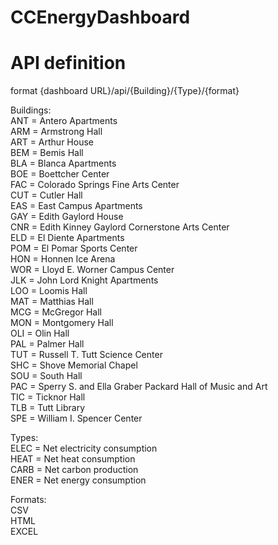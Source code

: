 # CCEnergyDashboard

# API definition

format {dashboard URL}/api/{Building}/{Type}/{format}

Buildings:  
ANT = Antero Apartments  
ARM = Armstrong Hall  
ART = Arthur House  
BEM = Bemis Hall  
BLA = Blanca Apartments  
BOE = Boettcher Center  
FAC = Colorado Springs Fine Arts Center  
CUT = Cutler Hall  
EAS = East Campus Apartments  
GAY = Edith Gaylord House  
CNR = Edith Kinney Gaylord Cornerstone Arts Center  
ELD = El Diente Apartments  
POM = El Pomar Sports Center  
HON = Honnen Ice Arena  
WOR = Lloyd E. Worner Campus Center  
JLK = John Lord Knight Apartments  
LOO = Loomis Hall  
MAT = Matthias Hall  
MCG = McGregor Hall  
MON = Montgomery Hall  
OLI = Olin Hall  
PAL = Palmer Hall  
TUT = Russell T. Tutt Science Center  
SHC = Shove Memorial Chapel  
SOU = South Hall  
PAC = Sperry S. and Ella Graber Packard Hall of Music and Art  
TIC = Ticknor Hall  
TLB = Tutt Library  
SPE = William I. Spencer Center  

Types:  
ELEC = Net electricity consumption  
HEAT = Net heat consumption  
CARB = Net carbon production  
ENER = Net energy consumption  

Formats:  
CSV  
HTML  
EXCEL  
